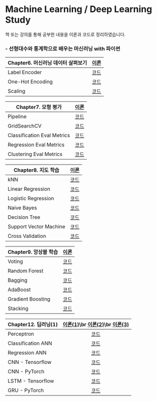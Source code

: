 # Machine Learning / Deep Learning Study

책 또는 강의를 통해 공부한 내용을 이론과 코드로 정리하였습니다.



 
### - 선형대수와 통계학으로 배우는 머신러닝 with 파이썬  
| Chapter6. 머신러닝 데이터 살펴보기 | [이론](https://mmminji.github.io/machinelearning/preprocessing/missingvalue/labelencoder/scaling/2021/05/10/%EC%84%A0%ED%86%B5%EB%A8%B86%EC%9E%A5.html) |
|----|:----:|
| Label Encoder | [코드](https://github.com/mmminji/Machine-Learning/blob/master/6.2.2.LabelEncoder.py) |
| One-Hot Encoding | [코드](https://github.com/mmminji/Machine-Learning/blob/master/6.2.3.OneHotEncoding.py) |
| Scaling | [코드](https://github.com/mmminji/Machine-Learning/blob/master/6.2.4.Scaling.py) |


| Chapter7. 모형 평가 | [이론](https://mmminji.github.io/machinelearning/fitting/crossvalidation/pipeline/gridsearch/loss/evalmetrics/2021/05/11/%EC%84%A0%ED%86%B5%EB%A8%B87%EC%9E%A5.html) |
|----|:----:|
| Pipeline | [코드](https://github.com/mmminji/Machine-Learning/blob/master/7.3.Pipeline.py) |
| GridSearchCV | [코드](https://github.com/mmminji/Machine-Learning/blob/master/7.4.GridSearchCV.py) |
| Classification Eval Metrics | [코드](https://github.com/mmminji/Machine-Learning/blob/master/7.6.2.ClassificationEval.py) |
| Regression Eval Metrics | [코드](https://github.com/mmminji/Machine-Learning/blob/master/7.6.3.RegressionEval.py) |
| Clustering Eval Metrics | [코드](https://github.com/mmminji/Machine-Learning/blob/master/7.6.4.ClusteringEval.py) |


| Chapter8. 지도 학습 | [이론](https://mmminji.github.io/knn/linearregression/logisticregression/naivebayes/decisiontree/supportvectormachine/2021/06/14/%EC%84%A0%ED%86%B5%EB%A8%B88%EC%9E%A5.html) |
|----|:----:|
| kNN | [코드](https://github.com/mmminji/Machine-Learning/blob/master/8.3.kNN.py) |
| Linear Regression | [코드](https://github.com/mmminji/Machine-Learning/blob/master/8.4.LinearRegression.py) |
| Logistic Regression | [코드](https://github.com/mmminji/Machine-Learning/blob/master/8.5.LogisticRegression.py) |
| Naive Bayes | [코드](https://github.com/mmminji/Machine-Learning/blob/master/8.6.NaiveBayes.py) |
| Decision Tree | [코드](https://github.com/mmminji/Machine-Learning/blob/master/8.7.DecisionTree.py) |
| Support Vector Machine | [코드](https://github.com/mmminji/Machine-Learning/blob/master/8.8.SupportVectorMachine.py) |
| Cross Validation | [코드](https://github.com/mmminji/Machine-Learning/blob/master/8.9.CrossValidation.py) |


| Chapter9. 앙상블 학습 | [이론](https://mmminji.github.io/ensemble/voting/bagging/boosting/stacking/2021/06/21/%EC%84%A0%ED%86%B5%EB%A8%B89%EC%9E%A5.html) |
|----|:----:|
| Voting | [코드](https://github.com/mmminji/Machine-Learning/blob/master/9.2.Voting.py) | 
| Random Forest | [코드](https://github.com/mmminji/Machine-Learning/blob/master/9.3.3.RandomForest.py) |
| Bagging | [코드](https://github.com/mmminji/Machine-Learning/blob/master/9.3.4.Bagging.py) |
| AdaBoost | [코드](https://github.com/mmminji/Machine-Learning/blob/master/9.4.2.AdaBoost.py) |
| Gradient Boosting | [코드](https://github.com/mmminji/Machine-Learning/blob/master/9.4.5.GradientBoosting.py) |
| Stacking | [코드](https://github.com/mmminji/Machine-Learning/blob/master/9.5.Stacking.py) |


| Chapter12. 딥러닝(1) | [이론(1)](https://mmminji.github.io/ann/perceptron/backpropagation/activationfunction/batchnormalization/dropout/2021/06/22/%EC%84%A0%ED%86%B5%EB%A8%B812%EC%9E%A5.html)\br   [이론(2)](https://mmminji.github.io/cnn/kernel/padding/stride/pooling/channel/2021/06/24/%EC%84%A0%ED%86%B5%EB%A8%B812%EC%9E%A5(2).html)\br   [이론(3)](https://mmminji.github.io/rnn/lstm/gru/2021/06/28/%EC%84%A0%ED%86%B5%EB%A8%B812%EC%9E%A5(3).html)
|----|:----:|
| Perceptron | [코드](https://github.com/mmminji/Machine-Learning/blob/master/12.2.Perceptron.py) |
| Classification ANN | [코드](https://github.com/mmminji/Machine-Learning/blob/master/12.3.7.ClassificationANN.py) |
| Regression ANN | [코드](https://github.com/mmminji/Machine-Learning/blob/master/12.3.8.RegressionANN.py) |
| CNN - Tensorflow | [코드](https://github.com/mmminji/Machine-Learning/blob/master/12.4.TensorFlowCNN.py) |
| CNN - PyTorch | [코드](https://github.com/mmminji/Machine-Learning/blob/master/12.4.PyTorchCNN.py) |
| LSTM - Tensorflow | [코드](https://github.com/mmminji/Machine-Learning/blob/master/12.5.TensorFlowLSTM.py) |
| GRU - PyTorch | [코드](https://github.com/mmminji/Machine-Learning/blob/master/12.5.PyTorchGRU.py) |
